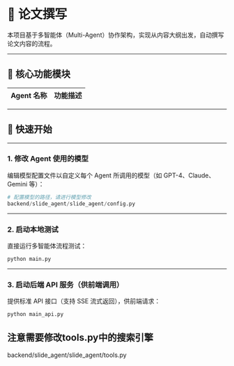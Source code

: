 # 🧠 论文撰写

本项目基于多智能体（Multi-Agent）协作架构，实现从内容大纲出发，自动撰写论文内容的流程。

---

## 🔧 核心功能模块

| Agent 名称                | 功能描述                 |
|-------------------------|----------------------|
---

## 🚀 快速开始

---

### 1. 修改 Agent 使用的模型

编辑模型配置文件以自定义每个 Agent 所调用的模型（如 GPT-4、Claude、Gemini 等）：

```python
# 配置模型的路径，请进行模型修改
backend/slide_agent/slide_agent/config.py
```

---

### 2. 启动本地测试

直接运行多智能体流程测试：

```bash
python main.py
```

---

### 3. 启动后端 API 服务（供前端调用）

提供标准 API 接口（支持 SSE 流式返回），供前端请求：

```bash
python main_api.py
```

## 注意需要修改tools.py中的搜索引擎
backend/slide_agent/slide_agent/tools.py
